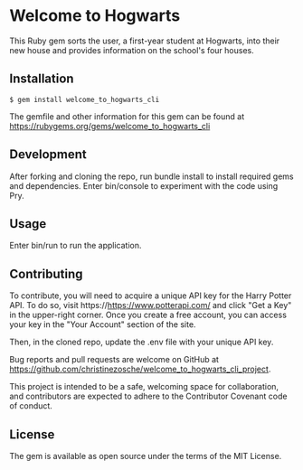 # Welcome to Hogwarts

This Ruby gem sorts the user, a first-year student at Hogwarts, into their new house and provides information on the school's four houses.

## Installation

    $ gem install welcome_to_hogwarts_cli

The gemfile and other information for this gem can be found at https://rubygems.org/gems/welcome_to_hogwarts_cli

## Development
After forking and cloning the repo, run bundle install to install required gems and dependencies. Enter bin/console to experiment with the code using Pry.

## Usage

Enter bin/run to run the application.

## Contributing
To contribute, you will need to acquire a unique API key for the Harry Potter API. To do so, visit https://https://www.potterapi.com/ and click "Get a Key" in the upper-right corner. Once you create a free account, you can access your key in the "Your Account" section of the site.

Then, in the cloned repo, update the .env file with your unique API key.

Bug reports and pull requests are welcome on GitHub at https://github.com/christinezosche/welcome_to_hogwarts_cli_project. 
    
This project is intended to be a safe, welcoming space for collaboration, and contributors are expected to adhere to the Contributor Covenant code of conduct.

## License
The gem is available as open source under the terms of the MIT License.

